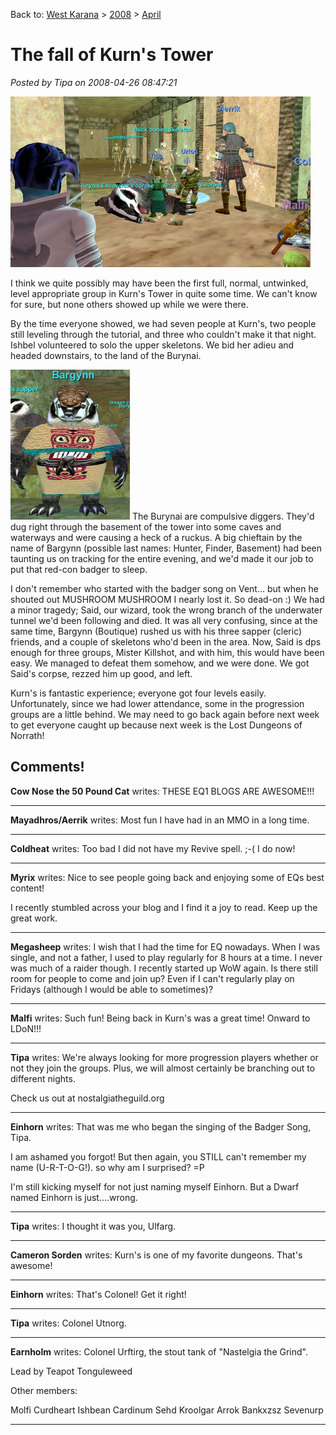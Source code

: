 Back to: [West Karana](/posts/westkarana.md) > [2008](/posts/2008/westkarana.md) > [April](./westkarana.md)
# The fall of Kurn's Tower

*Posted by Tipa on 2008-04-26 08:47:21*

![eqgame-2008-04-25-19-57-46-29.jpg](../../../uploads/2008/04/eqgame-2008-04-25-19-57-46-29.jpg)

I think we quite possibly may have been the first full, normal, untwinked, level appropriate group in Kurn's Tower in quite some time. We can't know for sure, but none others showed up while we were there.

By the time everyone showed, we had seven people at Kurn's, two people still leveling through the tutorial, and three who couldn't make it that night. Ishbel volunteered to solo the upper skeletons. We bid her adieu and headed downstairs, to the land of the Burynai.

![eqgame-2008-04-26-08-11-55-50.jpg](../../../uploads/2008/04/eqgame-2008-04-26-08-11-55-50.jpg) The Burynai are compulsive diggers. They'd dug right through the basement of the tower into some caves and waterways and were causing a heck of a ruckus. A big chieftain by the name of Bargynn (possible last names: Hunter, Finder, Basement) had been taunting us on tracking for the entire evening, and we'd made it our job to put that red-con badger to sleep.

I don't remember who started with the badger song on Vent... but when he shouted out MUSHROOM MUSHROOM I nearly lost it. So dead-on :) We had a minor tragedy; Said, our wizard, took the wrong branch of the underwater tunnel we'd been following and died. It was all very confusing, since at the same time, Bargynn (Boutique) rushed us with his three sapper (cleric) friends, and a couple of skeletons who'd been in the area. Now, Said is dps enough for three groups, Mister Killshot, and with him, this would have been easy. We managed to defeat them somehow, and we were done. We got Said's corpse, rezzed him up good, and left.

Kurn's is fantastic experience; everyone got four levels easily. Unfortunately, since we had lower attendance, some in the progression groups are a little behind. We may need to go back again before next week to get everyone caught up because next week is the Lost Dungeons of Norrath!

## Comments!

**Cow Nose the 50 Pound Cat** writes: THESE EQ1 BLOGS ARE AWESOME!!!

---

**Mayadhros/Aerrik** writes: Most fun I have had in an MMO in a long time.

---

**Coldheat** writes: Too bad I did not have my Revive spell. ;-( I do now!

---

**Myrix** writes: Nice to see people going back and enjoying some of EQs best content!

I recently stumbled across your blog and I find it a joy to read. Keep up the great work.

---

**Megasheep** writes: I wish that I had the time for EQ nowadays. When I was single, and not a father, I used to play regularly for 8 hours at a time. I never was much of a raider though. I recently started up WoW again. Is there still room for people to come and join up? Even if I can't regularly play on Fridays (although I would be able to sometimes)?

---

**Malfi** writes: Such fun! Being back in Kurn's was a great time! Onward to LDoN!!!

---

**Tipa** writes: We're always looking for more progression players whether or not they join the groups. Plus, we will almost certainly be branching out to different nights.

Check us out at nostalgiatheguild.org

---

**Einhorn** writes: That was me who began the singing of the Badger Song, Tipa.

I am ashamed you forgot! But then again, you STILL can't remember my name (U-R-T-O-G!). so why am I surprised? =P

I'm still kicking myself for not just naming myself Einhorn. But a Dwarf named Einhorn is just....wrong.

---

**Tipa** writes: I thought it was you, Ulfarg.

---

**Cameron Sorden** writes: Kurn's is one of my favorite dungeons. That's awesome!

---

**Einhorn** writes: That's Colonel! Get it right!

---

**Tipa** writes: Colonel Utnorg.

---

**Earnholm** writes: Colonel Urftirg, the stout tank of "Nastelgia the Grind".

Lead by Teapot Tonguleweed

Other members:

Molfi
Curdheart
Ishbean
Cardinum
Sehd
Kroolgar
Arrok
Bankxzsz
Sevenurp

---

